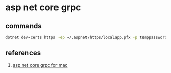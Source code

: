 # asp net core grpc


## commands
``` bash
dotnet dev-certs https -ep ~/.aspnet/https/localapp.pfx -p temppassword -t
```


## references
1. [asp net core grpc for mac](https://blog.yowko.com/aspdotnet-core-grpc-macos/)